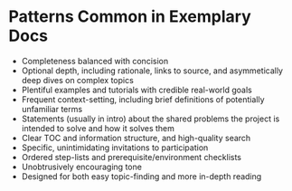 # Patterns Common in Exemplary Docs

* Completeness balanced with concision
* Optional depth, including rationale, links to source, and asymmetically deep dives on complex topics 
* Plentiful examples and tutorials with credible real-world goals
* Frequent context-setting, including brief definitions of potentially unfamiliar terms
* Statements (usually in intro) about the shared problems the project is intended to solve and how it solves them
* Clear TOC and information structure, and high-quality search
* Specific, unintimidating invitations to participation
* Ordered step-lists and prerequisite/environment checklists
* Unobtrusively encouraging tone
* Designed for both easy topic-finding and more in-depth reading
